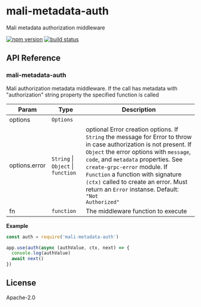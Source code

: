 # mali-metadata-auth

Mali metadata authorization middleware

[![npm version](https://img.shields.io/npm/v/mali-metadata-auth.svg?style=flat-square)](https://www.npmjs.com/package/mali-metadata-auth)
[![build status](https://img.shields.io/travis/malijs/metadata-auth/master.svg?style=flat-square)](https://travis-ci.org/malijs/metadata-auth)

## API Reference

<a name="module_mali-metadata-auth"></a>

### mali-metadata-auth
Mali authorization metadata middleware.
If the call has metadata with "authorization" string property the specified function is called


| Param | Type | Description |
| --- | --- | --- |
| options | <code>Options</code> |  |
| options.error | <code>String</code> &#124; <code>Object</code> &#124; <code>function</code> | optional Error creation options.                                                If <code>String</code> the message for Error to throw in case                                                authorization is not present.                                                If <code>Object</code> the error options with <code>message</code>,                                                <code>code</code>, and <code>metadata</code> properties. See <code>create-grpc-error</code>                                                module.                                                If <code>Function</code> a function with signature <code>(ctx)</code>                                                called to create an error. Must return an <code>Error</code> instanse.                                                Default: <code>"Not Authorized"</code> |
| fn | <code>function</code> | The middleware function to execute |

**Example**  

```js
const auth = require('mali-metadata-auth')

app.use(auth(async (authValue, ctx, next) => {
  console.log(authValue)
  await next()
})
```

## License

  Apache-2.0
